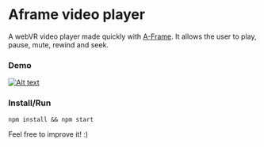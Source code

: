# Aframe video player

A webVR video player made quickly with [A-Frame](https://aframe.io).
It allows the user to play, pause, mute, rewind and seek.

### Demo

[![Alt text](https://img.youtube.com/vi/QTZCfMnUl7A/0.jpg)](https://www.youtube.com/watch?v=QTZCfMnUl7A)

### Install/Run
```
npm install && npm start
```

Feel free to improve it! :)